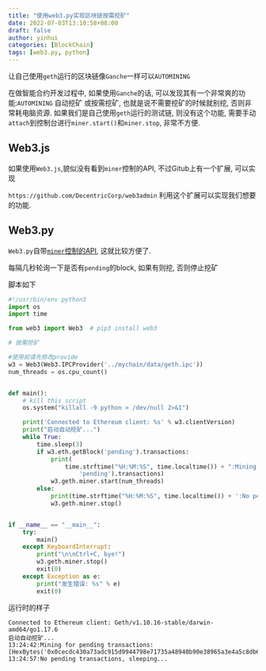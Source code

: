 ```yaml
---
title: "使用web3.py实现区块链按需挖矿"
date: 2022-07-03T13:10:58+08:00
draft: false
author: yinhui
categories: [BlockChain]
tags: [web3.py, python] 
---
```




让自己使用`geth`运行的区块链像`Ganche`一样可以`AUTOMINING`

<!--more-->

在做智能合约开发过程中, 如果使用`Ganche`的话, 可以发现其有一个非常爽的功能:`AUTOMINING` 自动挖矿 或按需挖矿, 也就是说不需要挖矿的时候就别挖, 否则非常耗电脑资源.  如果我们是自己使用`geth`运行的测试链, 则没有这个功能, 需要手动`attach`到控制台进行`miner.start()`和`miner.stop`, 非常不方便. 



## Web3.js

如果使用`Web3.js`,貌似没有看到`miner`控制的API, 不过Gitub上有一个扩展, 可以实现

`https://github.com/DecentricCorp/web3admin` 利用这个扩展可以实现我们想要的功能.



## Web3.py

`Web3.py`自带[`miner`控制的API](https://web3py.readthedocs.io/en/stable/web3.miner.html), 这就比较方便了.

每隔几秒轮询一下是否有`pending`的block, 如果有则挖, 否则停止挖矿

 脚本如下

```python
#!/usr/bin/env python3
import os
import time

from web3 import Web3  # pip3 install web3

# 按需挖矿

#使用前请先修改provide
w3 = Web3(Web3.IPCProvider('../mychain/data/geth.ipc'))
num_threads = os.cpu_count()


def main():
    # kill this script
    os.system("killall -9 python > /dev/null 2>&1")

    print('Connected to Ethereum client: %s' % w3.clientVersion)
    print("启动自动挖矿...")
    while True:
        time.sleep(3)
        if w3.eth.getBlock('pending').transactions:
            print(
                time.strftime("%H:%M:%S", time.localtime()) + ":Mining for pending transactions: %s" % w3.eth.getBlock(
                    'pending').transactions)
            w3.geth.miner.start(num_threads)
        else:
            print(time.strftime("%H:%M:%S", time.localtime()) + ':No pending transactions, sleeping...', end='\r')
            w3.geth.miner.stop()


if __name__ == "__main__":
    try:
        main()
    except KeyboardInterrupt:
        print("\n\nCtrl+C, bye!")
        w3.geth.miner.stop()
        exit(0)
    except Exception as e:
        print("发生错误: %s" % e)
        exit(0)

```



运行时的样子

```shell
Connected to Ethereum client: Geth/v1.10.16-stable/darwin-amd64/go1.17.6
启动自动挖矿...
13:24:42:Mining for pending transactions: [HexBytes('0x0cecdc430a73adc915d9944798e71735a48940b90e38965a3e4a5c8db6b48cb5')]
13:24:57:No pending transactions, sleeping...

```

